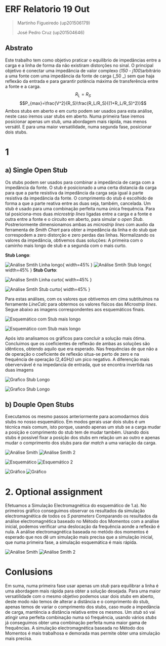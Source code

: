 # ERF Relatorio 19 Out
>Martinho Figueiredo (up201506179)
>
>José Pedro Cruz (up201504646)

## Abstrato
Este trabalho tem como objetivo praticar o equilibrio de impedâncias entre a carga e a linha de forma da não existiram distorções no sinal. O principal objetivo é conectar uma impedância de valor complexo (_150 - j100_)arbitrário a uma fonte com uma impedância da fonte de carga (_50 _) sem que haja reflexão da entrada e para garantir potência máxima de transferência entre a fonte e a carga. 
$$R_L = R_S$$
$$P_{max}=\frac{V^2}{R_S}\frac{R_L/R_S}{(1+R_L/R_S)^2)}$$
Ambos stubs em aberto e em curto podem ser usados para esta análise, neste caso iremos usar stubs em aberto. Numa primeira fase iremos posicionar apenas um stub, uma abordagem mais rápida, mas menos versátil. E para uma maior versatilidade, numa segunda fase, posicionar dois stubs.

# 1
## a) Single Open Stub
Os stubs podem ser usados para combinar a impedância de carga com a impedância da fonte. O stub é posicionado a uma certa distancia da carga para que a parte resistiva da impedância da carga seja igual à parte resistiva da impedãncia da fonte. O comprimento do stub é escolhido de forma a que a parte reativa entre as duas seja, também, cancelada. Um stub é usado para uma combinação perfeita numa única frequência.
Para tal posiciona-mos duas _microstrip lines_ ligadas entre a carga e a fonte e outra entre a fonte e o circuito em aberto, para simular o _open Stub_. Postreriormente dimensionamos ambas as _microstrip lines_ com auxlio da ferramenta de _Smith Chart_ para obter a impedância da linha e do stub que correspodem a zero distorção e zero perdas das linhas. Normalizando os valores da impedância, obtivemos duas soluções: A primeira com o caminho mais longo de stub e a segunda com o mais curto.

__Stub Longo__:

![Análise Smtih Linha longo](Fotos/1.smith-linha.png){ width=45% } ![Análise Smtih Stub longo](Fotos/1.smith-stub.png){ width=45% }
__Stub Curto__:

![Análise Smtih Linha curto](Fotos/1.2.smith-linha.png){ width=45% }

![Análise Smtih Stub curto](Fotos/1.2.smith-stub.png){ width=45% }

Para estas análises, com os valores que obtivemos em cima subtituímos na ferramente _LineCalc_ para obtermos os valores físicos das _Microstrip lines_. Segue abaixo as imagens correspondentes aos esquemáticos finais.

![Esquemático com Stub mais longo](Fotos/1.esquematico.png)

![Esquemático com Stub mais longo](Fotos/1.2.esquematico.png)

Após isto analisamos os gráficos para concluir a solução mais ótima. Concluimos que os coeficientes de reflexão de ambas as soluções são idênticos, obtendo aquilo que era esperado. Nas frequências de que não a de operação o coeficiente de reflexão situa-se perto de zero e na frequência de operação (2,4GHz) um pico negativo. A diferenção mais obervervável é na impedancia de entrada, que se encontra invertida nas duas imagens

![Grafico Stub Longo](Fotos/1.grafico.png)

![Grafico Stub Longo](Fotos/1.2.grafico.png)

## b)  Douple Open Stubs
Executamos os mesmo passos anteriormente para acomodarmos dois stubs no nosso esquemático. Em modos gerais usar dois stubs é um técnica mais comum, isto porque, usando apenas um stub se a carga mudar a posição e comprimento do stub tem de mudar também. Usando dois stubs é possível fixar a posição dos stubs em relação um ao outro e apenas mudar o comprimento dos stubs para dar _match_ a uma variação da carga.

![Análise Smith](Fotos/1.b.smith.png)
![Análise Smith 2](Fotos/1.b.2.smith.png)

![Esquemático](Fotos/1.b.esquematico.png)
![Esquemático 2](Fotos/1.b.2.esquematico.png)

![Gráfico](Fotos/1.b.grafico.png)
![Gráfico](Fotos/1.b.2.grafico.png)

# 2. Optional assignment

Efetuamos a Simulação Electromagnética do esquemático de 1.a). No primeiros gráfico conseguimos observar os resultados da simulação electromagnética de todos os _S parameters_ Comparando os resultados da análise electromagnética baseado no Método dos Momentos com a análise inicial, podemos verificar uma deslocação da frequência aonde a reflexão é nula. A análise electromagnética baseada no metódo dos momentos é esperado que nos dê um simulação mais precisa que a simulação inicial, que numa primeira fase, a simulação esquemática é mais rápida.

![Análise Smith](Fotos/2.EM.Sim.png)
![Análise Smith 2](Fotos/2.EM.result.png)

# Conlusions

Em suma, numa primeira fase usar apenas um _stub_ para equilibrar a linha é uma abordagem mais rápida para obter a solução desejada. Para uma maior versatilidade com o mesmo objetivo podemos usar dois _stubs_ em aberto, deste modo não temos de alterar a distância e o comprimento do stub, apenas temos de variar o comprimento dos stubs, caso mude a impedância de carga, mantência a distância relativa entre os mesmos. Um _stub_ só vai atingir uma perfeita combinação numa só frequência, usando vários _stubs_ já conseguimos obter uma combinação perfeita numa maior gama de frequências. A simulação electromagnética baseada no Método dos Momentos é mais trabalhosa e demorada mas permite obter uma simulação mais precisa.
